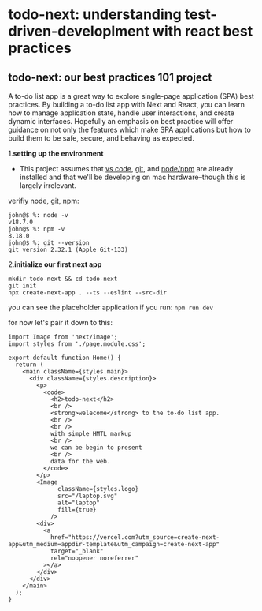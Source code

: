 # todo-next: understanding test-driven-developlment with react best practices

## todo-next: our best practices 101 project

A to-do list app is a great way to explore single-page application (SPA) best practices. By building a to-do list app with Next and React, you can learn how to manage application state, handle user interactions, and create dynamic interfaces. Hopefully an emphasis on best practice will offer guidance on not only the features which make SPA applications but how to build them to be safe, secure, and behaving as expected.

1.**setting up the environment**

- This project assumes that [vs code](<[vs](https://code.visualstudio.com)>), [git](https://git-scm.com), and [node/npm](https://docs.npmjs.com/downloading-and-installing-node-js-and-npm) are already installed and that we'll be developing on mac hardware–though this is largely irrelevant.

verifiy node, git, npm:

```
john@$ %: node -v
v18.7.0
john@$ %: npm -v
8.18.0
john@$ %: git --version
git version 2.32.1 (Apple Git-133)
```

2.**initialize our first next app**

```
mkdir todo-next && cd todo-next
git init
npx create-next-app . --ts --eslint --src-dir
```

you can see the placeholder application if you run: `npm run dev`

for now let's pair it down to this:

```
import Image from 'next/image';
import styles from './page.module.css';

export default function Home() {
  return (
    <main className={styles.main}>
      <div className={styles.description}>
        <p>
          <code>
            <h2>todo-next</h2>
            <br />
            <strong>welecome</strong> to the to-do list app.
            <br />
            <br />
            with simple HMTL markup
            <br />
            we can be begin to present
            <br />
            data for the web.
          </code>
        </p>
        <Image
              className={styles.logo}
              src="/laptop.svg"
              alt="laptop"
              fill={true}
            />
        <div>
          <a
            href="https://vercel.com?utm_source=create-next-app&utm_medium=appdir-template&utm_campaign=create-next-app"
            target="_blank"
            rel="noopener noreferrer"
          ></a>
        </div>
      </div>
    </main>
  );
}
```